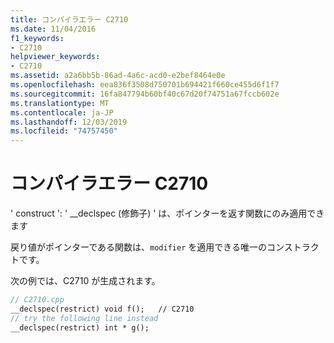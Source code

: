 ```yaml
---
title: コンパイラエラー C2710
ms.date: 11/04/2016
f1_keywords:
- C2710
helpviewer_keywords:
- C2710
ms.assetid: a2a6bb5b-86ad-4a6c-acd0-e2bef8464e0e
ms.openlocfilehash: eea836f3508d750701b694421f660ce455d6f1f7
ms.sourcegitcommit: 16fa847794b60bf40c67d20f74751a67fccb602e
ms.translationtype: MT
ms.contentlocale: ja-JP
ms.lasthandoff: 12/03/2019
ms.locfileid: "74757450"
---
```

# <a name="compiler-error-c2710"></a>コンパイラエラー C2710

' construct ': ' __declspec (修飾子) ' は、ポインターを返す関数にのみ適用できます

戻り値がポインターである関数は、`modifier` を適用できる唯一のコンストラクトです。

次の例では、C2710 が生成されます。

```cpp
// C2710.cpp
__declspec(restrict) void f();   // C2710
// try the following line instead
__declspec(restrict) int * g();
```

